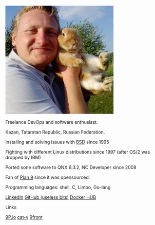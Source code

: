 ![photo](30d4538.jpg)


Freelance DevOps and software enthusiast.

Kazan, Tatarstan Republic, Russian Federation.

Installing and solving issues with [BSD](http://www.bsd.org) since 1995

Fighting  with different Linux distributions since 1997 (after OS/2 was dropped by IBM)

Ported sone software to QNX 6.3.2, NC Developer since 2008

Fan of [Plan 9](http://plan9.bell-labs.com) since it was opensourced.

Programming languages: shell, C, Limbo, Go-lang

[LinkedIn](https://www.linkedin.com/in/zhilkinsergey/)
[GitHub (useless bits)](https://github.com/szhilkin)
[Docker HUB](https://hub.docker.com/u/szhilkin/)

Links

[9P.io](http://9p.io)
[cat-v](http://cat-v.org)
[9front](http://9front.org)

